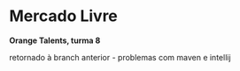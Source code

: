 # Mercado Livre 
<b> Orange Talents, turma 8 </b>



retornado à branch anterior - problemas com maven e intellij
